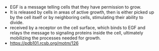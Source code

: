 * EGF is a message telling cells that they have permission to grow.
* It is released by cells in areas of active growth, then is either picked up by the cell itself or by neighboring cells, stimulating their ability to divide.
* received by a receptor on the cell surface, which binds to EGF and relays the message to signaling proteins inside the cell, ultimately mobilizing the processes needed for growth.
* https://pdb101.rcsb.org/motm/126
